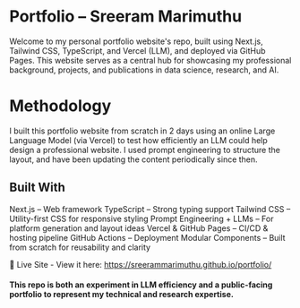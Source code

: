 # Portfolio – Sreeram Marimuthu
Welcome to my personal portfolio website's repo, built using Next.js, Tailwind CSS, TypeScript, and Vercel (LLM), and deployed via GitHub Pages. This website serves as a central hub for showcasing my professional background, projects, and publications in data science, research, and AI.

# Methodology 
I built this portfolio website from scratch in 2 days using an online Large Language Model (via Vercel) to test how efficiently an LLM could help design a professional website. I used prompt engineering to structure the layout, and have been updating the content periodically since then.

## Built With
Next.js – Web framework
TypeScript – Strong typing support
Tailwind CSS – Utility-first CSS for responsive styling
Prompt Engineering + LLMs – For platform generation and layout ideas
Vercel & GitHub Pages – CI/CD & hosting pipeline
GitHub Actions – Deployment
Modular Components – Built from scratch for reusability and clarity

🔗 Live Site - View it here: https://sreerammarimuthu.github.io/portfolio/ 

#### This repo is both an experiment in LLM efficiency and a public-facing portfolio to represent my technical and research expertise.

